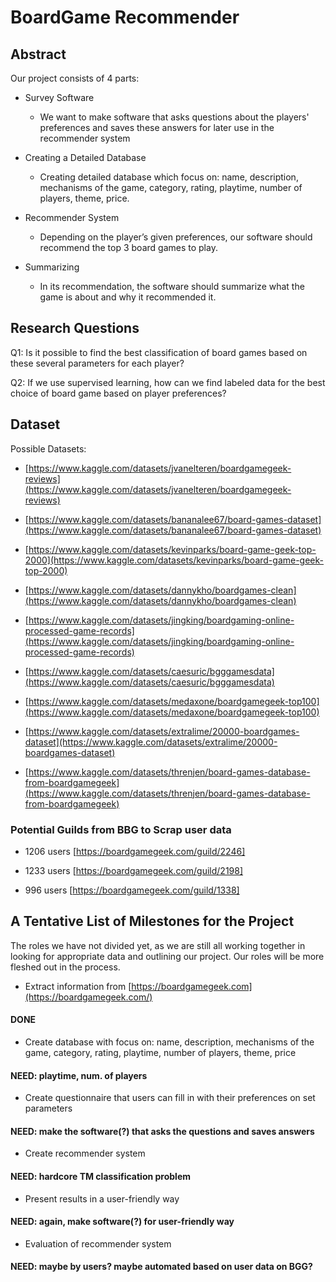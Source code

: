 # BoardGame Recommender

## Abstract
Our project consists of 4 parts:

- Survey Software 	
	- We want to make software that asks questions about the players' preferences and saves these answers for later use in the recommender system
 
- Creating a Detailed Database

	 - Creating detailed database which focus on: name, description, mechanisms of the game, category, rating, playtime, number of players, theme, price.

- Recommender System

	- Depending on the player’s given preferences, our software should recommend the top 3 board games to play.
- Summarizing

	- In its recommendation, the software should summarize what the game is about and why it recommended it.


## Research Questions

Q1: Is it possible to find the best classification of board games based on these several parameters for each player?

Q2: If we use supervised learning, how can we find labeled data for the best choice of board game based on player preferences?

## Dataset
Possible Datasets:

- [https://www.kaggle.com/datasets/jvanelteren/boardgamegeek-reviews](https://www.kaggle.com/datasets/jvanelteren/boardgamegeek-reviews)

-  [https://www.kaggle.com/datasets/bananalee67/board-games-dataset](https://www.kaggle.com/datasets/bananalee67/board-games-dataset)

-   [https://www.kaggle.com/datasets/kevinparks/board-game-geek-top-2000](https://www.kaggle.com/datasets/kevinparks/board-game-geek-top-2000)

-  [https://www.kaggle.com/datasets/dannykho/boardgames-clean](https://www.kaggle.com/datasets/dannykho/boardgames-clean)

- [https://www.kaggle.com/datasets/jingking/boardgaming-online-processed-game-records](https://www.kaggle.com/datasets/jingking/boardgaming-online-processed-game-records)

-  [https://www.kaggle.com/datasets/caesuric/bgggamesdata](https://www.kaggle.com/datasets/caesuric/bgggamesdata)

- [https://www.kaggle.com/datasets/medaxone/boardgamegeek-top100](https://www.kaggle.com/datasets/medaxone/boardgamegeek-top100)

-  [https://www.kaggle.com/datasets/extralime/20000-boardgames-dataset](https://www.kaggle.com/datasets/extralime/20000-boardgames-dataset)

- [https://www.kaggle.com/datasets/threnjen/board-games-database-from-boardgamegeek](https://www.kaggle.com/datasets/threnjen/board-games-database-from-boardgamegeek)

### Potential Guilds from BBG to Scrap user data

- 1206 users [https://boardgamegeek.com/guild/2246]

- 1233 users [https://boardgamegeek.com/guild/2198]

- 996 users [https://boardgamegeek.com/guild/1338]

## A Tentative List of Milestones for the Project

The roles we have not divided yet, as we are still all working together in looking for appropriate data and outlining our project. Our roles will be more fleshed out in the process.

- Extract information from [https://boardgamegeek.com](https://boardgamegeek.com/)
#### DONE

- Create database with focus on: name, description, mechanisms of the game, category, rating, playtime, number of players, theme, price
#### NEED: playtime, num. of players

- Create questionnaire that users can fill in with their preferences on set parameters
#### NEED: make the software(?) that asks the questions and saves answers

- Create recommender system
#### NEED: hardcore TM classification problem

- Present results in a user-friendly way
#### NEED: again, make software(?) for user-friendly way

- Evaluation of recommender system
#### NEED: maybe by users? maybe automated based on user data on BGG?
